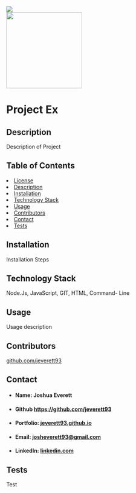 
<img id="license" src= "https://img.shields.io/badge/License-MIT-blueviolet">
<br style= "line-height: 10px">
<img src="https://avatars0.githubusercontent.com/u/60204713?v=4" style= "width: 200px; height: 200px">

# Project Ex
    
## <h2 id="#description">Description</h2>
Description of Project

## Table of Contents   
<li><a href="#license">License</a></li>
<li><a href="#description">Description</a></li>  
<li><a href="#installation">Installation</a></li> 
<li><a href="#tech">Technology Stack</a></li> 
<li><a href="#usage">Usage</a></li>
<li><a href="#contributors">Contributors</a></li> 
<li><a href="#contact">Contact</a></li>  
<li><a href="#tests">Tests</a></li> 

## <h2 id="installation">Installation</h2>
Installation Steps
    
## <h2 id="tech">Technology Stack</h2>
Node.Js, JavaScript, GIT, HTML, Command- Line

## <h2 id="usage">Usage</h2>
Usage description
    
## <h2 id="contributors">Contributors</h2>
[github.com/jeverett93](github.com/jeverett93)
    
## <h2 id="contact">Contact</h2>
* #### Name: Joshua Everett
* #### Github https://github.com/jeverett93
* #### Portfolio: [jeverett93.github.io](jeverett93.github.io)
* #### Email: josheverett93@gmail.com
* #### LinkedIn: [linkedin.com](linkedin.com)

## <h2 id="tests">Tests</h2>
Test

